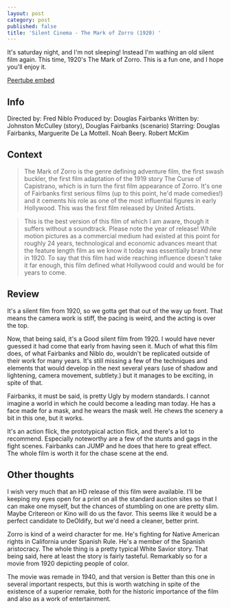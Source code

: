 ```yaml
---
layout: post
category: post
published: false
title: 'Silent Cinema - The Mark of Zorro (1920) '
---
```

It's saturday night, and I'm not sleeping! Instead I'm wathing an old silent film again. This time, 1920's The Mark of Zorro. This is a fun one, and I hope you'll enjoy it. 

[Peertube embed]()

## Info

Directed by: Fred Niblo
Produced by: Douglas Fairbanks
Written by: Johnston McCulley (story), Douglas Fairbanks (scenario)
Starring: Douglas Fairbanks, Marguerite De La Mottell. Noah Beery. Robert McKim

## Context

>The Mark of Zorro is the genre defining adventure film, the first swash buckler, the first film adaptation of the 1919 story The Curse of Capistrano, which is in turn the first film appearance of Zorro. It's one of Fairbanks first serious films (up to this point, he'd made comedies!) and it cements his role as one of the most influential figures in early Hollywood. This was the first film released by United Artists. 

>This is the best version of this film of which I am aware, though it suffers without a soundtrack. Please note the year of release! While motion pictures as a commercial medium had existed at this point for roughly 24 years, technological and economic advances meant that the feature length film as we know it today was essentially brand new in 1920. To say that this film had wide reaching influence doesn't take it far enough, this film defined what Hollywood could and would be for years to come. 

## Review

It's a silent film from 1920, so we gotta get that out of the way up front. That means the camera work is stiff, the pacing is weird, and the acting is over the top.

Now, that being said, it's a Good silent film from 1920. I would have never guessed it had come that early from having seen it. Much of what this film does, of what Fairbanks and Niblo do, wouldn't be replicated outside of their work for many years. It's still missing a few of the techniques and elements that would develop in the next several years (use of shadow and lightening, camera movement, subtlety.) but it manages to be exciting, in spite of that. 

Fairbanks, it must be said, is pretty Ugly by modern standards. I cannot imagine a world in which he could become a leading man today. He has a face made for a mask, and he wears the mask well. He chews the scenery a bit in this one, but it works. 

It's an action flick, the prototypical action flick, and there's a lot to recommend. Especially noteworthy are a few of the stunts and gags in the fight scenes. Fairbanks can JUMP and he does that here to great effect. The whole film is worth it for the chase scene at the end. 

## Other thoughts

I wish very much that an HD release of this film were available. I'll be keeping my eyes open for a print on all the standard auction sites so that I can make one myself, but the chances of stumbling on one are pretty slim. Maybe Critereon or Kino will do us the favor. This seems like it would be a perfect candidate to DeOldify, but we'd need a cleaner, better print. 

Zorro is kind of a weird character for me. He's fighting for Native American rights in California under Spanish Rule. He's a member of the Spanish aristocracy. The whole thing is a pretty typical White Savior story. That being said, here at least the story is fairly tasteful. Remarkably so for a movie from 1920 depicting people of color. 

The movie was remade in 1940, and that version is Better than this one in several important respects, but this is worth watching in spite of the existence of a superior remake, both for the historic importance of the film and also as a work of entertainment.